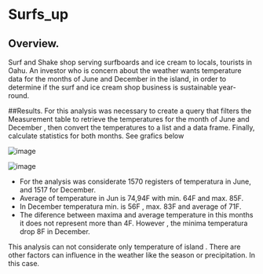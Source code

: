 # Surfs_up

## Overview.
Surf and Shake shop serving surfboards and ice cream to locals, tourists in Oahu. An investor who is concern about the weather wants temperature data for the months of June and December in the island, in order to determine if the surf and ice cream shop business is sustainable year-round.

##Results.
For this analysis was necessary to  create a query that filters the Measurement table to retrieve the temperatures for the month of June and December , then convert the  temperatures to a list and a data frame. Finally, calculate statistics for both months. See grafics below 

![image](https://user-images.githubusercontent.com/120151872/219827954-07095947-ba2d-4101-a798-257b97847ca4.png)

![image](https://user-images.githubusercontent.com/120151872/219827904-6fdaef74-9c0c-4cf1-aea2-2ab45956b692.png)

- For the analysis was considerate 1570 registers of temperatura in June, and 1517 for December.
- Average of temperature in Jun is 74,94F with min. 64F and max. 85F.
- In December temperatura min. is 56F , max. 83F  and average of 71F.
- The diference between maxima and average temperature in this months it does not represent more than 4F. However , the minima temperatura drop 8F in December.

This analysis can not considerate only temperature of island . There are other factors can influence in the weather like the season or precipitation. In this case. 
